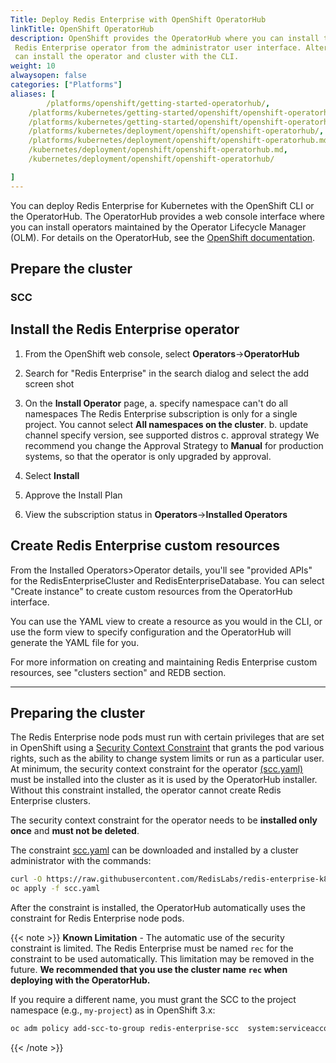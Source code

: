 ```yaml
---
Title: Deploy Redis Enterprise with OpenShift OperatorHub
linkTitle: OpenShift OperatorHub
description: OpenShift provides the OperatorHub where you can install the
 Redis Enterprise operator from the administrator user interface. Alternatively,
 can install the operator and cluster with the CLI.
weight: 10
alwaysopen: false
categories: ["Platforms"]
aliases: [
        /platforms/openshift/getting-started-operatorhub/,
    /platforms/kubernetes/getting-started/openshift/openshift-operatorhub/,
    /platforms/kubernetes/getting-started/openshift/openshift-operatorhub.md,
    /platforms/kubernetes/deployment/openshift/openshift-operatorhub/,
    /platforms/kubernetes/deployment/openshift/openshift-operatorhub.md,
    /kubernetes/deployment/openshift/openshift-operatorhub.md,
    /kubernetes/deployment/openshift/openshift-operatorhub/

]
---
```


You can deploy Redis Enterprise for Kubernetes with the OpenShift CLI or the OperatorHub. The OperatorHub provides a web console interface where you can install operators maintained by the Operator Lifecycle Manager (OLM). For details on the OperatorHub, see the [OpenShift documentation](https://docs.openshift.com/container-platform/4.11/operators/index.html).


## Prepare the cluster

### SCC

## Install the Redis Enterprise operator


1. From the OpenShift web console, select **Operators**->**OperatorHub**

2. Search for "Redis Enterprise" in the search dialog and select the 
    add screen shot

3. On the **Install Operator** page, 
    a. specify namespace
        can't do all namespaces The Redis Enterprise subscription is only for a single project. You cannot select **All namespaces on the cluster**.
    b. update channel
        specify version, see supported distros
    c. approval strategy
        We recommend you change the Approval Strategy to **Manual** for production systems, so that the operator is only upgraded by approval.

4. Select **Install**

5. Approve the Install Plan

6. View the subscription status in **Operators**->**Installed Operators**

## Create Redis Enterprise custom resources

From the Installed Operators>Operator details, you'll see "provided APIs" for the RedisEnterpriseCluster and RedisEnterpriseDatabase. You can select "Create instance" to create custom resources from the OperatorHub interface. 

You can use the YAML view to create a resource as you would in the CLI, or use the form view to specify configuration and the OperatorHub will generate the YAML file for you. 

For more information on creating and maintaining Redis Enterprise custom resources, see "clusters section" and REDB section. 

---------------------------------------------------------------


## Preparing the cluster

The Redis Enterprise node pods must run with certain privileges that are set in
OpenShift using a [Security Context Constraint](https://docs.openshift.com/container-platform/4.4/authentication/managing-security-context-constraints.html#security-context-constraints-about_configuring-internal-oauth)
that grants the pod various rights, such as the ability to change system limits or run as a particular user.
At minimum, the security context constraint for the operator
[(scc.yaml)](https://github.com/RedisLabs/redis-enterprise-k8s-docs/blob/master/openshift/scc.yaml)
must be installed into the cluster as it is used by the OperatorHub installer. Without
this constraint installed, the operator cannot create Redis Enterprise clusters.

The security context constraint for the operator needs to be **installed only once** and **must not be deleted**.

The constraint [scc.yaml](https://raw.githubusercontent.com/RedisLabs/redis-enterprise-k8s-docs/master/openshift/scc.yaml)
can be downloaded and installed by a cluster administrator with the commands:

```sh
curl -O https://raw.githubusercontent.com/RedisLabs/redis-enterprise-k8s-docs/master/openshift/scc.yaml
oc apply -f scc.yaml
```

After the constraint is installed, the OperatorHub automatically uses the constraint for
Redis Enterprise node pods.

{{< note >}}
**Known Limitation** - The automatic use of the security constraint is limited. The
Redis Enterprise must be named `rec` for the constraint to be used automatically. This
limitation may be removed in the future. **We recommended that you use the cluster name `rec` when deploying with
the OperatorHub.**

If you require a different name, you must grant the SCC to the project
namespace (e.g., `my-project`) as in OpenShift 3.x:

```sh
oc adm policy add-scc-to-group redis-enterprise-scc  system:serviceaccounts:my-project
```

{{< /note >}}

